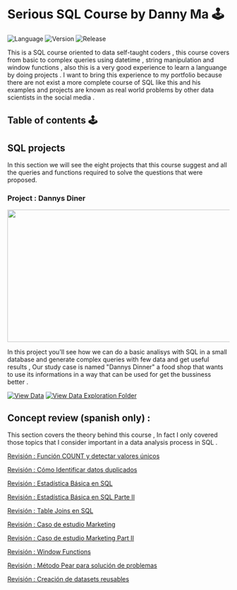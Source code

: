 # Serious SQL Course by Danny Ma 🕹
![Language](https://img.shields.io/static/v1?label=Language&message=SQL&color=blueviolet)
![Version](https://img.shields.io/static/v1?label=Version&message=v1.0&color=blueviolet)
![Release](https://img.shields.io/static/v1?label=Release-Date&message=Soon&color=blueviolet)

This is a SQL course oriented to data self-taught coders , this course covers from basic to complex queries 
using datetime , string manipulation and window functions , also this is a very good experience to learn a 
languange by doing projects .
I want to bring this experience to my portfolio because there are not exist a more complete course of SQL like this 
and his examples and projects are known as real world problems by other data scientists in the social media .

## Table of contents 🕹
## **SQL projects** 

In this section we will see the eight projects that this course suggest and all the queries and functions
required to solve the questions that were proposed.

### Project : Dannys Diner 
<p align="left">
  <img width="600" height="300" src="https://github.com/ABENGDATA/Serious_SQL_Course/blob/5a0b903e0e7f0fbb2103bb24b019e80243fa1cd6/Projects%20SQL/Project_1_Dannys%20Dinner/proy1.jpg">
</p>

In this project you'll see how we can do a basic analisys with SQL in a small database and generate complex queries with few data and get useful results , Our study case is named "Dannys Dinner" a food shop that wants to use its informations in a way that can be used for get the bussiness better . 

[![View Data](https://img.shields.io/badge/View-Data_of_this_Case_Study-blueviolet?style=for-the-badge&logo=GITHUB)](https://8weeksqlchallenge.com/case-study-1/)
[![View Data Exploration Folder](https://img.shields.io/badge/View-Solution_Case_Study-blueviolet?style=for-the-badge&logo=GITHUB)](https://github.com/ABENGDATA/Serious_SQL_Course/blob/5a0b903e0e7f0fbb2103bb24b019e80243fa1cd6/Projects%20SQL/Project_1_Dannys%20Dinner/Case_Study_1_Dannys_Dinner.md)

## **Concept review (spanish only)** : 
This section covers the theory behind this course , In fact I only covered those topics that I consider important in a data analysis process in SQL .

[Revisión :  Función COUNT y detectar valores únicos](https://github.com/ABENGDATA/Serious_SQL_Course/blob/a2bba36e555cf0071f31bf2cbe867b03beee73f4/Review%20Concepts/Rv_1.md)

[Revisión  : Cómo Identificar datos duplicados ](https://github.com/ABENGDATA/Serious_SQL_Course/blob/fc2159c4b85aebe458ae3ef3b3e338225cb63f57/Review%20Concepts/Rv_2.md)

[Revisión : Estadística Básica en SQL](https://github.com/ABENGDATA/Serious_SQL_Course/blob/fc2159c4b85aebe458ae3ef3b3e338225cb63f57/Review%20Concepts/Rv_3.md)

[Revisión : Estadística Básica en SQL Parte II](https://github.com/ABENGDATA/Serious_SQL_Course/blob/fc2159c4b85aebe458ae3ef3b3e338225cb63f57/Review%20Concepts/Rv_4.md)

[Revisión : Table Joins en SQL ](https://github.com/ABENGDATA/Serious_SQL_Course/blob/fc2159c4b85aebe458ae3ef3b3e338225cb63f57/Review%20Concepts/Rv_5.md)

[Revisión : Caso de estudio Marketing](https://github.com/ABENGDATA/Serious_SQL_Course/blob/fc2159c4b85aebe458ae3ef3b3e338225cb63f57/Review%20Concepts/Rv_6.md)

[Revisión : Caso de estudio Marketing Part II](https://github.com/ABENGDATA/Serious_SQL_Course/blob/fc2159c4b85aebe458ae3ef3b3e338225cb63f57/Review%20Concepts/Rv_7.md)

[Revisión : Window Functions](https://github.com/ABENGDATA/Serious_SQL_Course/blob/fc2159c4b85aebe458ae3ef3b3e338225cb63f57/Review%20Concepts/Rv_8.md)

[Revisión : Método Pear para solución de problemas ](https://github.com/ABENGDATA/Serious_SQL_Course/blob/fc2159c4b85aebe458ae3ef3b3e338225cb63f57/Review%20Concepts/Rv_9.md)

[Revisión : Creación de datasets reusables ](https://github.com/ABENGDATA/Serious_SQL_Course/blob/fc2159c4b85aebe458ae3ef3b3e338225cb63f57/Review%20Concepts/Rv_10.md)







